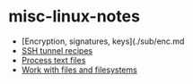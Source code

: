 # misc-linux-notes

* [Encryption, signatures, keys](./sub/enc.md
* [SSH tunnel recipes](./sub/ssh-tunnel.md)
* [Process text files](./sub/edit-process-text.md)
* [Work with files and filesystems](./sub/files.md)

